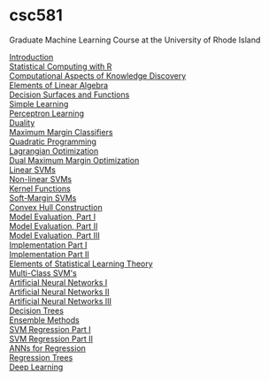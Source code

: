 # csc581
Graduate Machine Learning Course at the University of Rhode Island

<a href="lecture-notes/01-introduction.pdf">Introduction</a><br>
<a href="lecture-notes/02-statistical-computing.pdf">Statistical Computing with R</a><br>
<a href="lecture-notes/03-comp-aspects-kd.pdf">Computational Aspects of Knowledge Discovery</a><br>
<a href="lecture-notes/04-linear-algebra.pdf">Elements of Linear Algebra</a><br>
<a href="lecture-notes/05-decision-functions.pdf">Decision Surfaces and Functions</a><br>
<a href="lecture-notes/06-simple-learning.pdf">Simple Learning</a><br>
<a href="lecture-notes/07-perceptron.pdf">Perceptron Learning</a><br>
<a href="lecture-notes/08-duality.pdf">Duality</a><br>
<a href="lecture-notes/09-maximum-margin-classifiers.pdf">Maximum Margin Classifiers</a><br>
<a href="lecture-notes/10-quadratic-programming.pdf">Quadratic Programming</a><br>
<a href="lecture-notes/11-lagrangian-optimization.pdf">Lagrangian Optimization</a><br>
<a href="lecture-notes/12-dual-maximum.pdf">Dual Maximum Margin Optimization</a><br>
<a href="lecture-notes/13-linear-svm.pdf">Linear SVMs</a><br>
<a href="lecture-notes/14-non-linear-svm.pdf">Non-linear SVMs</a><br>
<a href="lecture-notes/15-kernels.pdf">Kernel Functions</a><br>
<a href="lecture-notes/16-softmargin-svm.pdf">Soft-Margin SVMs</a><br>
<a href="lecture-notes/28-convex-hull.pdf">Convex Hull Construction</a><br>
<a href="lecture-notes/17-model-evaluation.pdf">Model Evaluation, Part I</a><br>
<a href="lecture-notes/18-model-evaluation.pdf">Model Evaluation, Part II</a><br>
<a href="lecture-notes/19-model-evaluation.pdf">Model Evaluation, Part III</a><br>
<a href="lecture-notes/20-implementation.pdf">Implementation Part I</a><br>
<a href="lecture-notes/21-implementation.pdf">Implementation Part II</a><br>
<a href="lecture-notes/22-theory.pdf">Elements of Statistical Learning Theory</a> <br>
<a href="lecture-notes/23-multi-class.pdf">Multi-Class SVM's</a><br>
<a href="lecture-notes/29-ann.pdf">Artificial Neural Networks I</a><br>
<a href="lecture-notes/30-multi-layer-ann.pdf">Artificial Neural Networks II</a><br>
<a href="lecture-notes/30a-ann-examples.pdf">Artificial Neural Networks III</a><br>
<a href="lecture-notes/31a-decision-trees.pdf">Decision Trees</a><br>
<a href="lecture-notes/33-ensemble-methods.pdf">Ensemble Methods</a><br>
<a href="lecture-notes/24-svm-regression.pdf">SVM Regression Part I</a><br>
<a href="lecture-notes/25-svm-regression.pdf">SVM Regression Part II</a><br>
<a href="lecture-notes/34-regression-ann.pdf">ANNs for Regression</a><br>
<a href="lecture-notes/35-regression-trees.pdf">Regression Trees</a><br>
<a href="lecture-notes/36-deep-learning.pdf">Deep Learning</a><br>

<!--
<a href="lecture-notes/26-alternatives.pdf">Alternative Formulations of SVMs</a> <br>
<a href="lecture-notes/27-novelty.pdf">Novelty Detection</a> <br>
-->
